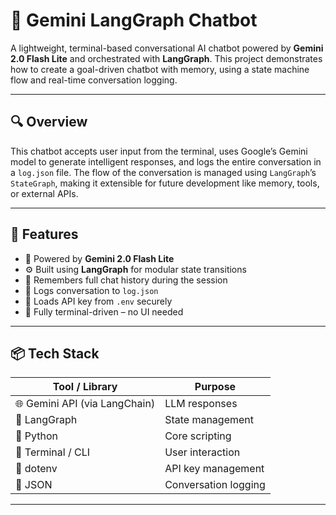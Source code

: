 # 🤖 Gemini LangGraph Chatbot

A lightweight, terminal-based conversational AI chatbot powered by **Gemini 2.0 Flash Lite** and orchestrated with **LangGraph**. This project demonstrates how to create a goal-driven chatbot with memory, using a state machine flow and real-time conversation logging.

---

## 🔍 Overview

This chatbot accepts user input from the terminal, uses Google’s Gemini model to generate intelligent responses, and logs the entire conversation in a `log.json` file. The flow of the conversation is managed using `LangGraph`’s `StateGraph`, making it extensible for future development like memory, tools, or external APIs.

---

## 🚀 Features

- 🧠 Powered by **Gemini 2.0 Flash Lite**
- ⚙️ Built using **LangGraph** for modular state transitions
- 💬 Remembers full chat history during the session
- 📝 Logs conversation to `log.json`
- 🔐 Loads API key from `.env` securely
- 🧪 Fully terminal-driven – no UI needed

---

## 📦 Tech Stack

| Tool / Library | Purpose |
|----------------|---------|
| 🌐 Gemini API (via LangChain) | LLM responses |
| 🧱 LangGraph | State management |
| 🐍 Python | Core scripting |
| 🧪 Terminal / CLI | User interaction |
| 🔑 dotenv | API key management |
| 📂 JSON | Conversation logging |

---

